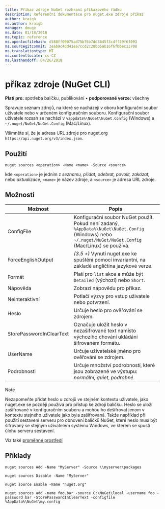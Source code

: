 ```yaml
---
title: Příkaz zdroje NuGet rozhraní příkazového řádku
description: Referenční dokumentace pro nuget.exe zdroje příkaz
author: kraigb
ms.author: kraigb
manager: douge
ms.date: 01/18/2018
ms.topic: reference
ms.openlocfilehash: d588ff09075ad75b76b7dd3645f3cdff29f6f093
ms.sourcegitcommit: 3eab9c4dd41ea7ccd2c28bb5ab16f6fbbec13708
ms.translationtype: MT
ms.contentlocale: cs-CZ
ms.lasthandoff: 04/26/2018
---
```

# <a name="sources-command-nuget-cli"></a>příkaz zdroje (NuGet CLI)

**Platí pro:** spotřeba balíčku, publikování &bullet; **podporované verze:** všechny

Spravuje seznam zdrojů, na které se nacházejí v oboru konfigurační soubor uživatele nebo v určeném konfiguračním souboru. Konfigurační soubor uživatele rozsah se nachází v `%appdata%\NuGet\NuGet.Config` (Windows) a `~/.nuget/NuGet/NuGet.Config` (Mac/Linux).

Všimněte si, že je adresa URL zdroje pro nuget.org `https://api.nuget.org/v3/index.json`.

## <a name="usage"></a>Použití

```cli
nuget sources <operation> -Name <name> -Source <source>
```

kde `<operation>` je jedním z *seznamu, přidat, odebrat, povolit, zakázat,* nebo *aktualizace*, `<name>` je název zdroje, a `<source>` je adresa URL zdroje.

## <a name="options"></a>Možnosti

| Možnost | Popis |
| --- | --- |
| ConfigFile | Konfigurační soubor NuGet použít. Pokud není zadaný, `%AppData%\NuGet\NuGet.Config` (Windows) nebo `~/.nuget/NuGet/NuGet.Config` (Mac/Linux) se používá.|
| ForceEnglishOutput | *(3.5 +)*  Vynutí nuget.exe ke spuštění pomocí invariantní, na základě angličtina jazykové verze. |
| Formát | Platí pro `list` akce a může být `Detailed` (výchozí) nebo `Short`. |
| Nápověda | Zobrazí nápovědu pro příkaz. |
| Neinteraktivní | Potlačí výzvy pro vstup uživatele nebo potvrzení. |
| Heslo | Určuje heslo pro ověřování se zdrojem. |
| StorePasswordInClearText | Označuje uložit heslo v nezašifrované text namísto výchozího chování ukládání šifrovaném formátu. |
| UserName | Určuje uživatelské jméno pro ověřování se zdrojem. |
| Podrobnosti | Určuje množství podrobností, které jsou zobrazené ve výstupu: *normální*, *quiet*, *podrobné*. |

> [!Note]
> Nezapomeňte přidat heslo u zdrojů ve stejném kontextu uživatele, jako nuget.exe se později používá pro přístup ke zdroji balíčku. Heslo se uloží zašifrované v konfiguračním souboru a mohou ho dešifrovat jenom v kontextu stejného uživatele jako byla zašifrovaná. Takže například při použití sestavení serveru pro obnovení balíčků NuGet, které heslo musí být šifrovaný se stejným uživatelem systému Windows, ve kterém se spustí úlohu serveru sestavení.

Viz také [proměnné prostředí](cli-ref-environment-variables.md)

## <a name="examples"></a>Příklady

```cli
nuget sources Add -Name "MyServer" -Source \\myserver\packages

nuget sources Disable -Name "MyServer"

nuget source Enable -Name "nuget.org"

nuget sources add -name foo.bar -source C:\NuGet\local -username foo -password bar -StorePasswordInClearText -configfile %AppData%\NuGet\my.config
```
